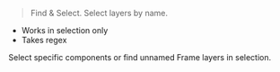 > Find & Select. Select layers by name.

- Works in selection only
- Takes regex

Select specific components or find unnamed Frame layers in selection.

